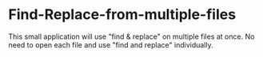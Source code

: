# Find-Replace-from-multiple-files
This small application will use "find &amp; replace" on multiple files at once. No need to open each file and use "find and replace" individually.
